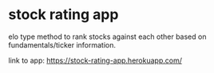 # stock rating app 

elo type method to rank stocks against each other based on fundamentals/ticker information. 

link to app: https://stock-rating-app.herokuapp.com/
